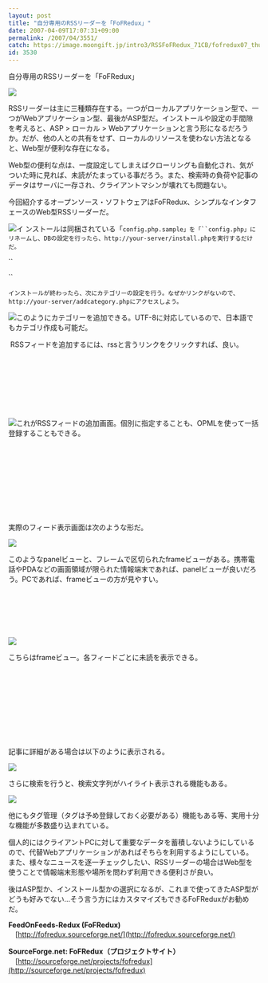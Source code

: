 ```yaml
---
layout: post
title: "自分専用のRSSリーダーを「FoFRedux」"
date: 2007-04-09T17:07:31+09:00
permalink: /2007/04/3551/
catch: https://image.moongift.jp/intro3/RSSFoFRedux_71CB/fofredux07_thumb1.png
id: 3530
---
```

自分専用のRSSリーダーを「FoFRedux」  
<!--more-->

[![](https://image.moongift.jp/intro3/RSSFoFRedux_71CB/fofredux08_thumb1.png)](https://image.moongift.jp/intro3/RSSFoFRedux_71CB/fofredux083.png)

 

RSSリーダーは主に三種類存在する。一つがローカルアプリケーション型で、一つがWebアプリケーション型、最後がASP型だ。インストールや設定の手間隙を考えると、ASP \> ローカル \> Webアプリケーションと言う形になるだろうか。だが、他の人との共有をせず、ローカルのリソースを使わない方法となると、Web型が便利な存在になる。

 

Web型の便利な点は、一度設定してしまえばクローリングも自動化され、気がついた時に見れば、未読がたまっている事だろう。また、検索時の負荷や記事のデータはサーバに一存され、クライアントマシンが壊れても問題ない。

 

今回紹介するオープンソース・ソフトウェアはFoFRedux、シンプルなインタフェースのWeb型RSSリーダーだ。

 

[![](https://image.moongift.jp/intro3/RSSFoFRedux_71CB/fofredux01_thumb1.png)](https://image.moongift.jp/intro3/RSSFoFRedux_71CB/fofredux013.png)イ ンストールは同梱されている「`config.php.sample」を「``config.php」にリネームし、DBの設定を行ったら、http://your-server/install.phpを実行するだけだ。`

 

``&nbsp;

 

``&nbsp;

 

`インストールが終わったら、次にカテゴリーの設定を行う。なぜかリンクがないので、http://your-server/addcategory.phpにアクセスしよう。`

 

[![](https://image.moongift.jp/intro3/RSSFoFRedux_71CB/fofredux04_thumb1.png)](https://image.moongift.jp/intro3/RSSFoFRedux_71CB/fofredux043.png)このようにカテゴリーを追加できる。UTF-8に対応しているので、日本語でもカテゴリ作成も可能だ。

 

&nbsp;RSSフィードを追加するには、rssと言うリンクをクリックすれば、良い。

 

&nbsp;

 

&nbsp;

 

&nbsp;

 

&nbsp;

[![](https://image.moongift.jp/intro3/RSSFoFRedux_71CB/fofredux05_thumb1.png)](https://image.moongift.jp/intro3/RSSFoFRedux_71CB/fofredux053.png)これがRSSフィードの追加画面。個別に指定することも、OPMLを使って一括登録することもできる。 

&nbsp;

 

&nbsp;

 

&nbsp;

 

&nbsp;

 

&nbsp;

 

実際のフィード表示画面は次のような形だ。

[![](https://image.moongift.jp/intro3/RSSFoFRedux_71CB/fofredux07_thumb1.png)](https://image.moongift.jp/intro3/RSSFoFRedux_71CB/fofredux073.png)

このようなpanelビューと、フレームで区切られたframeビューがある。携帯電話やPDAなどの画面領域が限られた情報端末であれば、panelビューが良いだろう。PCであれば、frameビューの方が見やすい。

 

&nbsp;

 

&nbsp;

 

&nbsp;

 

[![](https://image.moongift.jp/intro3/RSSFoFRedux_71CB/fofredux08_thumb3.png)](https://image.moongift.jp/intro3/RSSFoFRedux_71CB/fofredux087.png)

 

こちらはframeビュー。各フィードごとに未読を表示できる。

 

&nbsp;

 

&nbsp;

 

&nbsp;

 

&nbsp;

 

&nbsp;

 

記事に詳細がある場合は以下のように表示される。

 

[![](https://image.moongift.jp/intro3/RSSFoFRedux_71CB/fofredux11_thumb.png)](https://image.moongift.jp/intro3/RSSFoFRedux_71CB/fofredux112.png)

 

さらに検索を行うと、検索文字列がハイライト表示される機能もある。

 

[![](https://image.moongift.jp/intro3/RSSFoFRedux_71CB/fofredux12_thumb.png)](https://image.moongift.jp/intro3/RSSFoFRedux_71CB/fofredux122.png)

 

他にもタグ管理（タグは予め登録しておく必要がある）機能もある等、実用十分な機能が多数盛り込まれている。

 

個人的にはクライアントPCに対して重要なデータを蓄積しないようにしているので、代替Webアプリケーションがあればそちらを利用するようにしている。また、様々なニュースを逐一チェックしたい、RSSリーダーの場合はWeb型を使うことで情報端末形態や場所を問わず利用できる便利さが良い。

 

後はASP型か、インストール型かの選択になるが、これまで使ってきたASP型がどうも好みでない…そう言う方にはカスタマイズもできるFoFReduxがお勧めだ。

 

**FeedOnFeeds-Redux (FoFRedux)**  
　[http://fofredux.sourceforge.net/](http://fofredux.sourceforge.net/)

 

**SourceForge.net: FoFRedux（プロジェクトサイト）**  
　[http://sourceforge.net/projects/fofredux](http://sourceforge.net/projects/fofredux)

